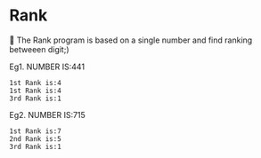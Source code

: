 # Rank
🌠 The Rank program is based on a single number and find ranking betweeen digit;)

Eg1. NUMBER IS:441

    1st Rank is:4
    1st Rank is:4
    3rd Rank is:1

Eg2. NUMBER IS:715

    1st Rank is:7
    2nd Rank is:5
    3rd Rank is:1
